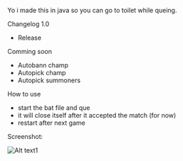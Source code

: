 Yo i made this in java so you can go to toilet while queing.

Changelog 1.0

- Release

Comming soon

- Autobann champ
- Autopick champ
- Autopick summoners

How to use

- start the bat file and que
- it will close itself after it accepted the match (for now)
- restart after next game

Screenshot:

![Alt text1](http://fs5.directupload.net/images/161020/4kdlxi5m.png)
